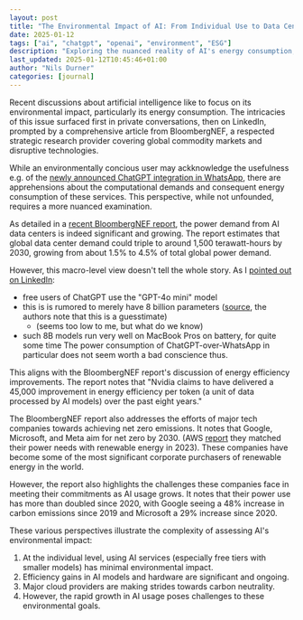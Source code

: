 ```yaml
---
layout: post
title: "The Environmental Impact of AI: From Individual Use to Data Centers"
date: 2025-01-12
tags: ["ai", "chatgpt", "openai", "environment", "ESG"]
description: "Exploring the nuanced reality of AI's energy consumption, from personal use to large-scale data centers"
last_updated: 2025-01-12T10:45:46+01:00
author: "Nils Durner"
categories: [journal]
---
```


Recent discussions about artificial intelligence like to focus on its environmental impact, particularly its energy consumption. The intricacies of this issue surfaced first in private conversations, then on LinkedIn, prompted by a comprehensive article from BloombergNEF, a respected strategic research provider covering global commodity markets and disruptive technologies.

While an environmentally concious user may ackknowledge the usefulness e.g. of the [newly announced ChatGPT integration in WhatsApp](https://help.openai.com/en/articles/10193193-1-800-chatgpt-calling-and-messaging-chatgpt-with-your-phone), there are apprehensions about the computational demands and consequent energy consumption of these services. This perspective, while not unfounded, requires a more nuanced examination.

As detailed in a [recent BloombergNEF report](https://about.bnef.com/blog/liebreich-generative-ai-the-power-and-the-glory/), the power demand from AI data centers is indeed significant and growing. The report estimates that global data center demand could triple to around 1,500 terawatt-hours by 2030, growing from about 1.5% to 4.5% of total global power demand.

However, this macro-level view doesn't tell the whole story. As I [pointed out on LinkedIn](https://www.linkedin.com/feed/update/urn:li:ugcPost:7283938984030834688?commentUrn=urn%3Ali%3Acomment%3A%28ugcPost%3A7283938984030834688%2C7283941825684340736%29):
* free users of ChatGPT use the "GPT-4o mini" model
* this is is rumored to merely have 8 billion parameters ([source](https://arxiv.org/pdf/2412.19260), the authors note that this is a guesstimate)
    * (seems too low to me, but what do we know)
* such 8B models run very well on MacBook Pros on battery, for quite some time
The power consumption of ChatGPT-over-WhatsApp in particular does not seem worth a bad conscience thus.

This aligns with the BloombergNEF report's discussion of energy efficiency improvements. The report notes that "Nvidia claims to have delivered a 45,000 improvement in energy efficiency per token (a unit of data processed by AI models) over the past eight years."

The BloombergNEF report also addresses the efforts of major tech companies towards achieving net zero emissions. It notes that Google, Microsoft, and Meta aim for net zero by 2030. (AWS [report](https://sustainability.aboutamazon.com/climate-solutions/carbon-free-energy) they matched their power needs with renewable energy in 2023). These companies have become some of the most significant corporate purchasers of renewable energy in the world.

However, the report also highlights the challenges these companies face in meeting their commitments as AI usage grows. It notes that their power use has more than doubled since 2020, with Google seeing a 48% increase in carbon emissions since 2019 and Microsoft a 29% increase since 2020.

These various perspectives illustrate the complexity of assessing AI's environmental impact:

1. At the individual level, using AI services (especially free tiers with smaller models) has minimal environmental impact.
2. Efficiency gains in AI models and hardware are significant and ongoing.
3. Major cloud providers are making strides towards carbon neutrality.
4. However, the rapid growth in AI usage poses challenges to these environmental goals.
